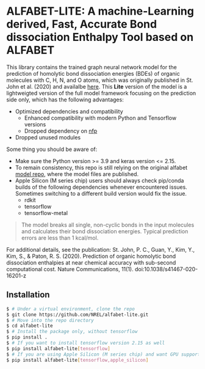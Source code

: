 # ALFABET-LITE: A machine-Learning derived, Fast, Accurate Bond dissociation Enthalpy Tool based on ALFABET

This library contains the trained graph neural network model for the prediction of homolytic bond dissociation energies (BDEs) of organic molecules with C, H, N, and O atoms, which was originally published in St. John et al. (2020) and availalbe [here](https://github.com/NREL/alfabet). This **Lite** version of the model is a lightweigted version of the full model framework focusing on the prediction side only, which has the following advantages:
- Optimized dependencies and compatibility
  - Enhanced compatibility with modern Python and Tensorflow versions
  - Dropped dependency on [nfp](https://github.com/NREL/nfp)
- Dropped unused modules

Some thing you should be aware of:
- Make sure the Python version >= 3.9 and keras version <= 2.15.
- To remain consistency, this repo is still relying on the original alfabet [model repo](https://github.com/pstjohn/alfabet-models), where the model files are published. 
- Apple Silicon (M series chip) users should always check pip/conda builds of the following dependencies whenever encountered issues. Sometimes switching to a different build version would fix the issue.
    - rdkit
    - tensorflow
    - tensorflow-metal


>The model breaks all single, non-cyclic bonds in the input molecules and calculates their bond dissociation energies. Typical prediction errors are less than 1 kcal/mol. 

For additional details, see the publication:
St. John, P. C., Guan, Y., Kim, Y., Kim, S., & Paton, R. S. (2020). Prediction of organic homolytic bond dissociation enthalpies at near chemical accuracy with sub-second computational cost. Nature Communications, 11(1). doi:10.1038/s41467-020-16201-z

## Installation

```bash
$ # Under a virtual environment, clone the repo
$ git clone https://github.com/NREL/alfabet-lite.git
$ # Move into the repo directory
$ cd alfabet-lite
$ # Install the package only, without tensorflow
$ pip install .
$ # If you want to install tensorflow version 2.15 as well
$ pip install alfabet-lite[tensorflow]
$ # If you are using Apple Silicon (M series chip) and want GPU support using tensorflow-metal
$ pip install alfabet-lite[tensorflow,apple_silicon]
```
